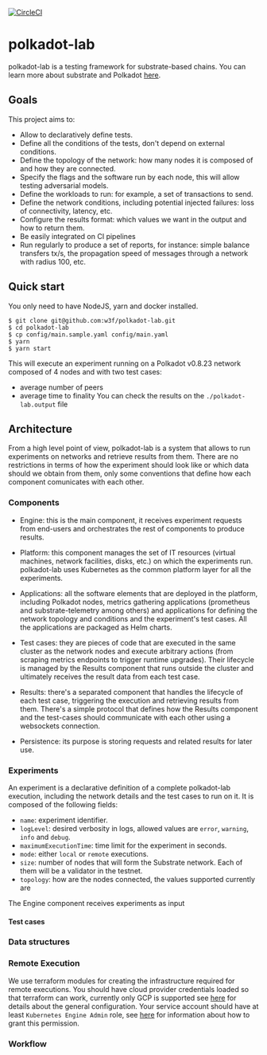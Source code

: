 [![CircleCI](https://circleci.com/gh/w3f/polkadot-lab.svg?style=svg)](https://circleci.com/gh/w3f/polkadot-lab)

# polkadot-lab

polkadot-lab is a testing framework for substrate-based chains. You can learn
more about substrate and Polkadot [here](https://wiki.polkadot.network/).

## Goals

This project aims to:

* Allow to declaratively define tests.
* Define all the conditions of the tests, don't depend on external conditions.
* Define the topology of the network: how many nodes it is composed of and how
they are connected.
* Specify the flags and the software run by each node, this will allow testing
adversarial models.
* Define the workloads to run: for example, a set of transactions to send.
* Define the network conditions, including potential injected failures: loss of
connectivity, latency, etc.
* Configure the results format: which values we want in the output and how to
return them.
* Be easily integrated on CI pipelines
* Run regularly to produce a set of reports, for instance: simple balance transfers
tx/s, the propagation speed of messages through a network with radius 100, etc.

## Quick start

You only need to have NodeJS, yarn and docker installed.

```
$ git clone git@github.com:w3f/polkadot-lab.git
$ cd polkadot-lab
$ cp config/main.sample.yaml config/main.yaml
$ yarn
$ yarn start
```
This will execute an experiment running on a Polkadot v0.8.23 network composed
of 4 nodes and with two test cases:
* average number of peers
* average time to finality
You can check the results on the `./polkadot-lab.output` file

## Architecture

From a high level point of view, polkadot-lab is a system that allows to run
experiments on networks and retrieve results from them. There are no restrictions
in terms of how the experiment should look like or which data should we obtain
from them, only some conventions that define how each component comunicates with
each other.

### Components

* Engine: this is the main component, it receives experiment requests from end-users
and orchestrates the rest of components to produce results.

* Platform: this component manages the set of IT resources (virtual machines, network
facilities, disks, etc.) on which the experiments run. polkadot-lab uses
Kubernetes as the common platform layer for all the experiments.

* Applications: all the software elements that are deployed in the platform,
including Polkadot nodes, metrics gathering applications (prometheus and
substrate-telemetry among others) and applications for defining the network
topology and conditions and the experiment's test cases. All the applications
are packaged as Helm charts.

* Test cases: they are pieces of code that are executed in the same cluster as
the network nodes and execute arbitrary actions (from scraping metrics endpoints
to trigger runtime upgrades). Their lifecycle is managed by the Results component
that runs outside the cluster and ultimately receives the result data from each
test case.

* Results: there's a separated component that handles the lifecycle of each test
case, triggering the execution and retrieving results from them. There's a simple
protocol that defines how the Results component and the test-cases should
communicate with each other using a websockets connection.

* Persistence: its purpose is storing requests and related results for later use.

### Experiments

An experiment is a declarative definition of a complete polkadot-lab execution,
including the network details and the test cases to run on it. It is composed of
the following fields:

* `name`: experiment identifier.
* `logLevel`: desired verbosity in logs, allowed values are `error`, `warning`,
`info` and `debug`.
* `maximumExecutionTime`: time limit for the experiment in seconds.
* `mode`: either `local` or `remote` executions.
* `size`: number of nodes that will form the Substrate network. Each of them
will be a validator in the testnet.
* `topology`: how are the nodes connected, the values supported currently are

The Engine component receives experiments as input

#### Test cases

### Data structures

### Remote Execution

We use terraform modules for creating the infrastructure required for remote
executions. You should have cloud provider credentials loaded so that terraform
can work, currently only GCP is supported see [here](https://www.terraform.io/docs/providers/google/guides/getting_started.html#adding-credentials) for details about the
general configuration. Your service account should have at least `Kubernetes
Engine Admin` role, see [here](https://cloud.google.com/iam/docs/granting-changing-revoking-access) for information about how to grant this permission.


### Workflow
